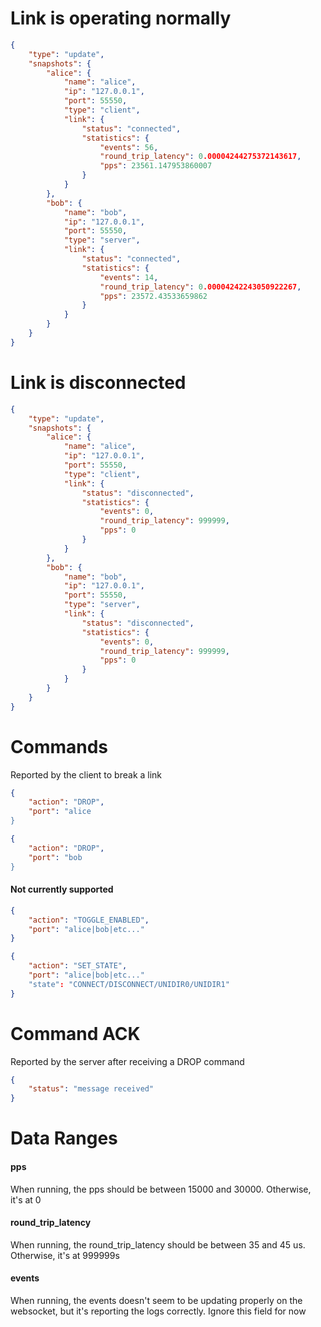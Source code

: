 # Link is operating normally
```json
{
    "type": "update",
    "snapshots": {
        "alice": {
            "name": "alice",
            "ip": "127.0.0.1",
            "port": 55550,
            "type": "client",
            "link": {
                "status": "connected",
                "statistics": {
                    "events": 56,
                    "round_trip_latency": 0.00004244275372143617,
                    "pps": 23561.147953860007
                }
            }
        },
        "bob": {
            "name": "bob",
            "ip": "127.0.0.1",
            "port": 55550,
            "type": "server",
            "link": {
                "status": "connected",
                "statistics": {
                    "events": 14,
                    "round_trip_latency": 0.00004242243050922267,
                    "pps": 23572.43533659862
                }
            }
        }
    }
}
```

# Link is disconnected
```json
{
    "type": "update",
    "snapshots": {
        "alice": {
            "name": "alice",
            "ip": "127.0.0.1",
            "port": 55550,
            "type": "client",
            "link": {
                "status": "disconnected",
                "statistics": {
                    "events": 0,
                    "round_trip_latency": 999999,
                    "pps": 0
                }
            }
        },
        "bob": {
            "name": "bob",
            "ip": "127.0.0.1",
            "port": 55550,
            "type": "server",
            "link": {
                "status": "disconnected",
                "statistics": {
                    "events": 0,
                    "round_trip_latency": 999999,
                    "pps": 0
                }
            }
        }
    }
}
```

# Commands
Reported by the client to break a link
```json
{
    "action": "DROP",
    "port": "alice
}
```

```json
{
    "action": "DROP",
    "port": "bob
}
```

#### Not currently supported
```json
{
    "action": "TOGGLE_ENABLED",
    "port": "alice|bob|etc..."
}
```
```json
{
    "action": "SET_STATE",
    "port": "alice|bob|etc..."
    "state": "CONNECT/DISCONNECT/UNIDIR0/UNIDIR1"
}
```

# Command ACK
Reported by the server after receiving a DROP command
```json
{
    "status": "message received"
}
```


# Data Ranges

#### pps

When running, the pps should be between 15000 and 30000. Otherwise, it's at 0

#### round_trip_latency

When running, the round_trip_latency should be between 35 and 45 us. Otherwise, it's at 999999s

#### events

When running, the events doesn't seem to be updating properly on the websocket, but it's reporting the logs correctly. Ignore this field for now